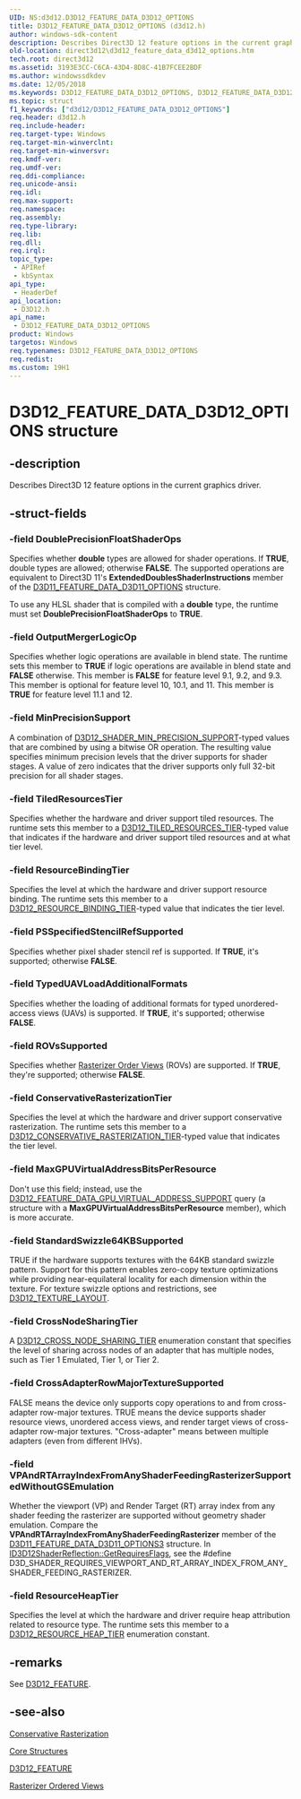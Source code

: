 ```yaml
---
UID: NS:d3d12.D3D12_FEATURE_DATA_D3D12_OPTIONS
title: D3D12_FEATURE_DATA_D3D12_OPTIONS (d3d12.h)
author: windows-sdk-content
description: Describes Direct3D 12 feature options in the current graphics driver.
old-location: direct3d12\d3d12_feature_data_d3d12_options.htm
tech.root: direct3d12
ms.assetid: 3193E3CC-C6CA-43D4-8D8C-41B7FCEE2BDF
ms.author: windowssdkdev
ms.date: 12/05/2018
ms.keywords: D3D12_FEATURE_DATA_D3D12_OPTIONS, D3D12_FEATURE_DATA_D3D12_OPTIONS structure, d3d12/D3D12_FEATURE_DATA_D3D12_OPTIONS, direct3d12.d3d12_feature_data_d3d12_options
ms.topic: struct
f1_keywords: ["d3d12/D3D12_FEATURE_DATA_D3D12_OPTIONS"]
req.header: d3d12.h
req.include-header: 
req.target-type: Windows
req.target-min-winverclnt: 
req.target-min-winversvr: 
req.kmdf-ver: 
req.umdf-ver: 
req.ddi-compliance: 
req.unicode-ansi: 
req.idl: 
req.max-support: 
req.namespace: 
req.assembly: 
req.type-library: 
req.lib: 
req.dll: 
req.irql: 
topic_type:
 - APIRef
 - kbSyntax
api_type:
 - HeaderDef
api_location:
 - D3D12.h
api_name:
 - D3D12_FEATURE_DATA_D3D12_OPTIONS
product: Windows
targetos: Windows
req.typenames: D3D12_FEATURE_DATA_D3D12_OPTIONS
req.redist: 
ms.custom: 19H1
---
```


# D3D12_FEATURE_DATA_D3D12_OPTIONS structure


## -description


Describes Direct3D 12 feature options in the current graphics driver.
        


## -struct-fields




### -field DoublePrecisionFloatShaderOps

Specifies whether <b>double</b> types are allowed for shader operations.
              If <b>TRUE</b>, double types are allowed; otherwise <b>FALSE</b>.
              The supported operations are equivalent to Direct3D 11's <b>ExtendedDoublesShaderInstructions</b> member of the <a href="https://docs.microsoft.com/windows/desktop/api/d3d11/ns-d3d11-d3d11_feature_data_d3d11_options">D3D11_FEATURE_DATA_D3D11_OPTIONS</a> structure.
            

To use any HLSL shader that is compiled with a <b>double</b> type,
              the runtime must set <b>DoublePrecisionFloatShaderOps</b> to <b>TRUE</b>.
            


### -field OutputMergerLogicOp

Specifies whether logic operations are available in blend state. The runtime sets this member to <b>TRUE</b> if logic operations are available in blend state and <b>FALSE</b> otherwise. This member is <b>FALSE</b> for feature level 9.1, 9.2, and 9.3.  This member is optional for feature level 10, 10.1, and 11.  This member is <b>TRUE</b> for feature level 11.1 and 12.
          


### -field MinPrecisionSupport

A combination of <a href="https://docs.microsoft.com/windows/desktop/api/d3d12/ne-d3d12-d3d12_shader_min_precision_support">D3D12_SHADER_MIN_PRECISION_SUPPORT</a>-typed values that are combined by using a bitwise OR operation. The resulting value specifies minimum precision levels that the driver supports for shader stages. A value of zero indicates that the driver supports only full 32-bit precision for all shader stages.
          


### -field TiledResourcesTier

Specifies whether the hardware and driver support tiled resources. The runtime sets this member to a <a href="https://docs.microsoft.com/windows/desktop/api/d3d12/ne-d3d12-d3d12_tiled_resources_tier">D3D12_TILED_RESOURCES_TIER</a>-typed value that indicates if the hardware and driver support tiled resources and at what tier level.
          


### -field ResourceBindingTier

Specifies the level at which the hardware and driver support resource binding. The runtime sets this member to a <a href="https://docs.microsoft.com/windows/desktop/api/d3d12/ne-d3d12-d3d12_resource_binding_tier">D3D12_RESOURCE_BINDING_TIER</a>-typed value that indicates the tier level.
          


### -field PSSpecifiedStencilRefSupported

Specifies whether pixel shader stencil ref is supported. If <b>TRUE</b>, it's supported; otherwise <b>FALSE</b>.
          


### -field TypedUAVLoadAdditionalFormats

Specifies whether the loading of additional formats for typed unordered-access views (UAVs) is supported.
            If <b>TRUE</b>, it's supported; otherwise <b>FALSE</b>.
          


### -field ROVsSupported

Specifies whether <a href="https://docs.microsoft.com/windows/desktop/direct3d12/directx-12-glossary">Rasterizer Order Views</a> (ROVs) are supported. If <b>TRUE</b>, they're supported; otherwise <b>FALSE</b>.
          


### -field ConservativeRasterizationTier

Specifies the level at which the hardware and driver support conservative rasterization. The runtime sets this member to a <a href="https://docs.microsoft.com/windows/desktop/api/d3d12/ne-d3d12-d3d12_conservative_rasterization_tier">D3D12_CONSERVATIVE_RASTERIZATION_TIER</a>-typed value that indicates the tier level.
          


### -field MaxGPUVirtualAddressBitsPerResource

Don't use this field; instead, use the <a href="https://docs.microsoft.com/windows/desktop/api/d3d12/ns-d3d12-d3d12_feature_data_gpu_virtual_address_support">D3D12_FEATURE_DATA_GPU_VIRTUAL_ADDRESS_SUPPORT</a> query
            (a structure with a <b>MaxGPUVirtualAddressBitsPerResource</b> member), which is more accurate.
            


### -field StandardSwizzle64KBSupported

TRUE if the hardware supports textures with the 64KB standard swizzle pattern.
            Support for this pattern enables zero-copy texture optimizations while providing near-equilateral locality for each dimension within the texture.
            For texture swizzle options and restrictions, see <a href="https://docs.microsoft.com/windows/desktop/api/d3d12/ne-d3d12-d3d12_texture_layout">D3D12_TEXTURE_LAYOUT</a>.
          


### -field CrossNodeSharingTier

A <a href="https://docs.microsoft.com/windows/desktop/api/d3d12/ne-d3d12-d3d12_cross_node_sharing_tier">D3D12_CROSS_NODE_SHARING_TIER</a> enumeration constant that specifies the level of sharing across nodes of an adapter that has multiple nodes,
            such as Tier 1 Emulated, Tier 1, or Tier 2.
          


### -field CrossAdapterRowMajorTextureSupported

FALSE means the device only supports copy operations to and from cross-adapter row-major textures.
            TRUE means the device supports shader resource views, unordered access views, and render target views of cross-adapter row-major textures.
            "Cross-adapter" means between multiple adapters (even from different IHVs).
          


### -field VPAndRTArrayIndexFromAnyShaderFeedingRasterizerSupportedWithoutGSEmulation

Whether the viewport (VP) and Render Target (RT) array index from any shader feeding the rasterizer are supported without geometry shader emulation.
            Compare the <b>VPAndRTArrayIndexFromAnyShaderFeedingRasterizer</b> member of the <a href="https://docs.microsoft.com/windows/desktop/api/d3d11/ns-d3d11-d3d11_feature_data_d3d11_options3">D3D11_FEATURE_DATA_D3D11_OPTIONS3</a> structure.
            In <a href="https://docs.microsoft.com/windows/desktop/api/d3d12shader/nf-d3d12shader-id3d12shaderreflection-getrequiresflags">ID3D12ShaderReflection::GetRequiresFlags</a>, see the #define D3D_SHADER_REQUIRES_VIEWPORT_AND_RT_ARRAY_INDEX_FROM_ANY_SHADER_FEEDING_RASTERIZER.
          


### -field ResourceHeapTier

Specifies the level at which the hardware and driver require heap attribution related to resource type.
            The runtime sets this member to a <a href="https://docs.microsoft.com/windows/desktop/api/d3d12/ne-d3d12-d3d12_resource_heap_tier">D3D12_RESOURCE_HEAP_TIER</a> enumeration constant.
          


## -remarks



See <a href="https://docs.microsoft.com/windows/desktop/api/d3d12/ne-d3d12-d3d12_feature">D3D12_FEATURE</a>.
      




## -see-also




<a href="https://docs.microsoft.com/windows/desktop/direct3d12/conservative-rasterization">Conservative Rasterization</a>



<a href="https://docs.microsoft.com/windows/desktop/direct3d12/direct3d-12-structures">Core Structures</a>



<a href="https://docs.microsoft.com/windows/desktop/api/d3d12/ne-d3d12-d3d12_feature">D3D12_FEATURE</a>



<a href="https://docs.microsoft.com/windows/desktop/direct3d12/rasterizer-order-views">Rasterizer Ordered Views</a>
 

 


